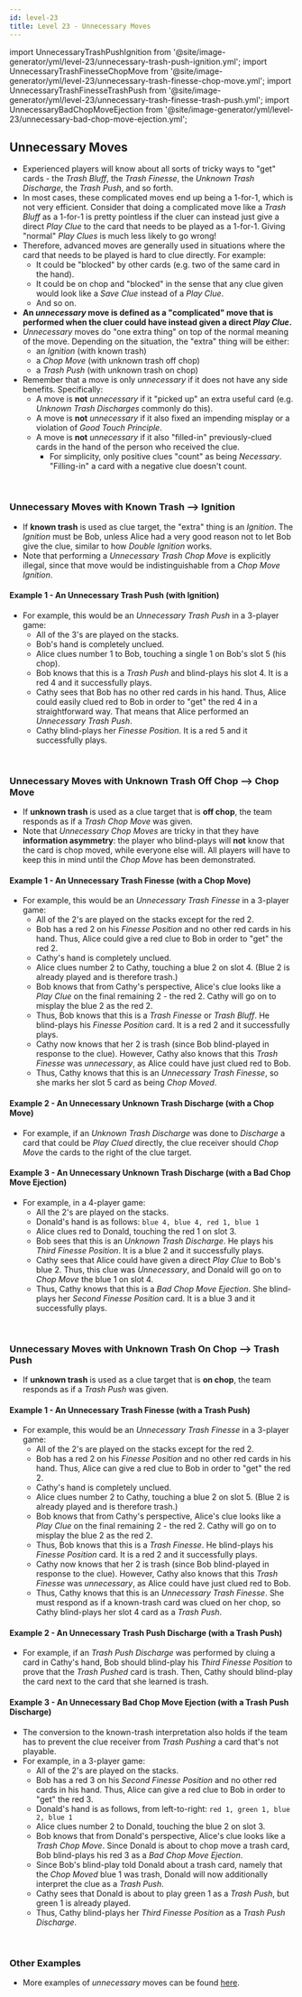 ```yaml
---
id: level-23
title: Level 23 - Unnecessary Moves
---
```


import UnnecessaryTrashPushIgnition from '@site/image-generator/yml/level-23/unnecessary-trash-push-ignition.yml';
import UnnecessaryTrashFinesseChopMove from '@site/image-generator/yml/level-23/unnecessary-trash-finesse-chop-move.yml';
import UnnecessaryTrashFinesseTrashPush from '@site/image-generator/yml/level-23/unnecessary-trash-finesse-trash-push.yml';
import UnnecessaryBadChopMoveEjection from '@site/image-generator/yml/level-23/unnecessary-bad-chop-move-ejection.yml';

## Unnecessary Moves

- Experienced players will know about all sorts of tricky ways to "get" cards - the _Trash Bluff_, the _Trash Finesse_, the _Unknown Trash Discharge_, the _Trash Push_, and so forth.
- In most cases, these complicated moves end up being a 1-for-1, which is not very efficient. Consider that doing a complicated move like a _Trash Bluff_ as a 1-for-1 is pretty pointless if the cluer can instead just give a direct _Play Clue_ to the card that needs to be played as a 1-for-1. Giving "normal" _Play Clues_ is much less likely to go wrong!
- Therefore, advanced moves are generally used in situations where the card that needs to be played is hard to clue directly. For example:
  - It could be "blocked" by other cards (e.g. two of the same card in the hand).
  - It could be on chop and "blocked" in the sense that any clue given would look like a _Save Clue_ instead of a _Play Clue_.
  - And so on.
- **An _unnecessary_ move is defined as a "complicated" move that is performed when the cluer could have instead given a direct _Play Clue_.**
- _Unnecessary_ moves do "one extra thing" on top of the normal meaning of the move. Depending on the situation, the "extra" thing will be either:
  - an _Ignition_ (with known trash)
  - a _Chop Move_ (with unknown trash off chop)
  - a _Trash Push_ (with unknown trash on chop)
- Remember that a move is only _unnecessary_ if it does not have any side benefits. Specifically:
  - A move is **not** _unnecessary_ if it "picked up" an extra useful card (e.g. _Unknown Trash Discharges_ commonly do this).
  - A move is **not** _unnecessary_ if it also fixed an impending misplay or a violation of _Good Touch Principle_.
  - A move is **not** _unnecessary_ if it also "filled-in" previously-clued cards in the hand of the person who received the clue.
    - For simplicity, only positive clues "count" as being _Necessary_. "Filling-in" a card with a negative clue doesn't count.

<br />

### Unnecessary Moves with Known Trash --> Ignition

- If **known trash** is used as clue target, the "extra" thing is an _Ignition_. The _Ignition_ must be Bob, unless Alice had a very good reason not to let Bob give the clue, similar to how _Double Ignition_ works.
- Note that performing a _Unnecessary Trash Chop Move_ is explicitly illegal, since that move would be indistinguishable from a _Chop Move Ignition_.

#### Example 1 - An Unnecessary Trash Push (with Ignition)

- For example, this would be an _Unnecessary Trash Push_ in a 3-player game:
  - All of the 3's are played on the stacks.
  - Bob's hand is completely unclued.
  - Alice clues number 1 to Bob, touching a single 1 on Bob's slot 5 (his chop).
  - Bob knows that this is a _Trash Push_ and blind-plays his slot 4. It is a red 4 and it successfully plays.
  - Cathy sees that Bob has no other red cards in his hand. Thus, Alice could easily clued red to Bob in order to "get" the red 4 in a straightforward way. That means that Alice performed an _Unnecessary Trash Push_.
  - Cathy blind-plays her _Finesse Position_. It is a red 5 and it successfully plays.

<UnnecessaryTrashPushIgnition />

<br />

### Unnecessary Moves with Unknown Trash Off Chop --> Chop Move

- If **unknown trash** is used as a clue target that is **off chop**, the team responds as if a _Trash Chop Move_ was given.
- Note that _Unnecessary Chop Moves_ are tricky in that they have **information asymmetry**: the player who blind-plays will **not** know that the card is chop moved, while everyone else will. All players will have to keep this in mind until the _Chop Move_ has been demonstrated.

#### Example 1 - An Unnecessary Trash Finesse (with a Chop Move)

- For example, this would be an _Unnecessary Trash Finesse_ in a 3-player game:
  - All of the 2's are played on the stacks except for the red 2.
  - Bob has a red 2 on his _Finesse Position_ and no other red cards in his hand. Thus, Alice could give a red clue to Bob in order to "get" the red 2.
  - Cathy's hand is completely unclued.
  - Alice clues number 2 to Cathy, touching a blue 2 on slot 4. (Blue 2 is already played and is therefore trash.)
  - Bob knows that from Cathy's perspective, Alice's clue looks like a _Play Clue_ on the final remaining 2 - the red 2. Cathy will go on to misplay the blue 2 as the red 2.
  - Thus, Bob knows that this is a _Trash Finesse_ or _Trash Bluff_. He blind-plays his _Finesse Position_ card. It is a red 2 and it successfully plays.
  - Cathy now knows that her 2 is trash (since Bob blind-played in response to the clue). However, Cathy also knows that this _Trash Finesse_ was _unnecessary_, as Alice could have just clued red to Bob.
  - Thus, Cathy knows that this is an _Unnecessary Trash Finesse_, so she marks her slot 5 card as being _Chop Moved_.

<UnnecessaryTrashFinesseChopMove />

#### Example 2 - An Unnecessary Unknown Trash Discharge (with a Chop Move)

- For example, if an _Unknown Trash Discharge_ was done to _Discharge_ a card that could be _Play Clued_ directly, the clue receiver should _Chop Move_ the cards to the right of the clue target.

#### Example 3 - An Unnecessary Unknown Trash Discharge (with a Bad Chop Move Ejection)

- For example, in a 4-player game:
  - All the 2's are played on the stacks.
  - Donald's hand is as follows: `blue 4, blue 4, red 1, blue 1`
  - Alice clues red to Donald, touching the red 1 on slot 3.
  - Bob sees that this is an _Unknown Trash Discharge_. He plays his _Third Finesse Position_. It is a blue 2 and it successfully plays.
  - Cathy sees that Alice could have given a direct _Play Clue_ to Bob's blue 2. Thus, this clue was _Unnecessary_, and Donald will go on to _Chop Move_ the blue 1 on slot 4.
  - Thus, Cathy knows that this is a _Bad Chop Move Ejection_. She blind-plays her _Second Finesse Position_ card. It is a blue 3 and it successfully plays.

<br />

### Unnecessary Moves with Unknown Trash On Chop --> Trash Push

- If **unknown trash** is used as a clue target that is **on chop**, the team responds as if a _Trash Push_ was given.

#### Example 1 - An Unnecessary Trash Finesse (with a Trash Push)

- For example, this would be an _Unnecessary Trash Finesse_ in a 3-player game:
  - All of the 2's are played on the stacks except for the red 2.
  - Bob has a red 2 on his _Finesse Position_ and no other red cards in his hand. Thus, Alice can give a red clue to Bob in order to "get" the red 2.
  - Cathy's hand is completely unclued.
  - Alice clues number 2 to Cathy, touching a blue 2 on slot 5. (Blue 2 is already played and is therefore trash.)
  - Bob knows that from Cathy's perspective, Alice's clue looks like a _Play Clue_ on the final remaining 2 - the red 2. Cathy will go on to misplay the blue 2 as the red 2.
  - Thus, Bob knows that this is a _Trash Finesse_. He blind-plays his _Finesse Position_ card. It is a red 2 and it successfully plays.
  - Cathy now knows that her 2 is trash (since Bob blind-played in response to the clue). However, Cathy also knows that this _Trash Finesse_ was _unnecessary_, as Alice could have just clued red to Bob.
  - Thus, Cathy knows that this is an _Unnecessary Trash Finesse_. She must respond as if a known-trash card was clued on her chop, so Cathy blind-plays her slot 4 card as a _Trash Push_.

<UnnecessaryTrashFinesseTrashPush />

#### Example 2 - An Unnecessary Trash Push Discharge (with a Trash Push)

- For example, if an _Trash Push Discharge_ was performed by cluing a card in Cathy's hand, Bob should blind-play his _Third Finesse Position_ to prove that the _Trash Pushed_ card is trash. Then, Cathy should blind-play the card next to the card that she learned is trash.

#### Example 3 - An Unnecessary Bad Chop Move Ejection (with a Trash Push Discharge)

- The conversion to the known-trash interpretation also holds if the team has to prevent the clue receiver from _Trash Pushing_ a card that's not playable.
- For example, in a 3-player game:
  - All of the 2's are played on the stacks.
  - Bob has a red 3 on his _Second Finesse Position_ and no other red cards in his hand. Thus, Alice can give a red clue to Bob in order to "get" the red 3.
  - Donald's hand is as follows, from left-to-right: `red 1, green 1, blue 2, blue 1`
  - Alice clues number 2 to Donald, touching the blue 2 on slot 3.
  - Bob knows that from Donald's perspective, Alice's clue looks like a _Trash Chop Move_. Since Donald is about to chop move a trash card, Bob blind-plays his red 3 as a _Bad Chop Move Ejection_.
  - Since Bob's blind-play told Donald about a trash card, namely that the _Chop Moved_ blue 1 was trash, Donald will now additionally interpret the clue as a _Trash Push_.
  - Cathy sees that Donald is about to play green 1 as a _Trash Push_, but green 1 is already played.
  - Thus, Cathy blind-plays her _Third Finesse Position_ as a _Trash Push Discharge_.

<UnnecessaryBadChopMoveEjection />

<br />

### Other Examples

- More examples of _unnecessary_ moves can be found [here](examples/unnecessary.md).
